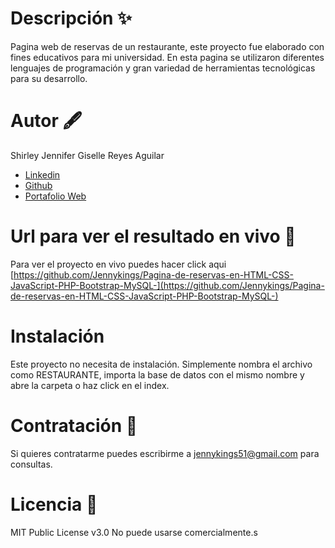 # Descripción ✨
Pagina web de reservas de un restaurante, este proyecto fue elaborado con fines educativos para mi universidad. 
En esta pagina se utilizaron diferentes lenguajes de programación y gran variedad de herramientas tecnológicas para su desarrollo.

# Autor 🖋️
Shirley Jennifer Giselle Reyes Aguilar

 - [Linkedin](https://www.linkedin.com/in/jennykings/)
 - [Github](https://github.com/Jennykings)
 - [Portafolio Web](https://github.com/Jennykings/Mi_Portafolio)

 # Url para ver el resultado en vivo 🚀
 Para ver el proyecto en vivo puedes hacer click aqui [https://github.com/Jennykings/Pagina-de-reservas-en-HTML-CSS-JavaScript-PHP-Bootstrap-MySQL-](https://github.com/Jennykings/Pagina-de-reservas-en-HTML-CSS-JavaScript-PHP-Bootstrap-MySQL-)

 # Instalación 
 Este proyecto no necesita de instalación. Simplemente nombra el archivo como RESTAURANTE, importa la base de datos con el mismo nombre y abre la carpeta o haz click en el index.

#  Contratación 🔗
Si quieres contratarme puedes escribirme a jennykings51@gmail.com para consultas. 

#  Licencia 📄
MIT Public License v3.0 No puede usarse comercialmente.s




